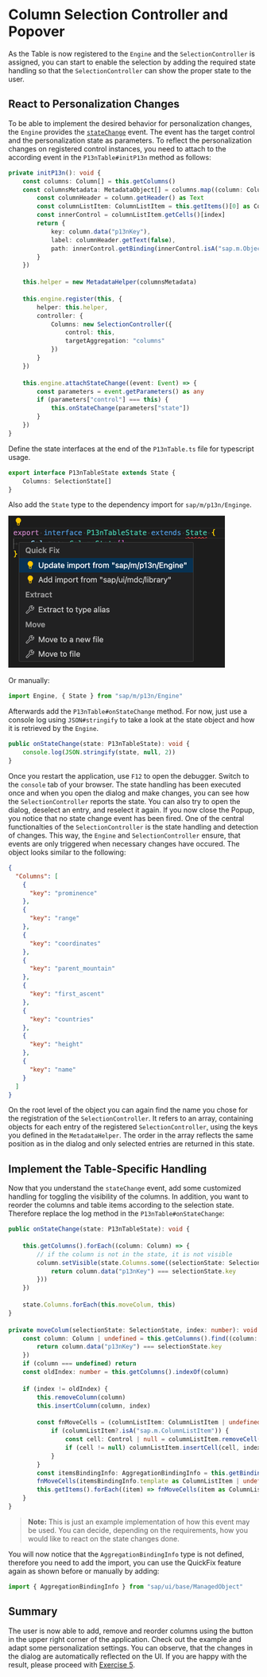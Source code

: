 # Column Selection Controller and Popover
As the Table is now registered to the `Engine` and the `SelectionController` is assigned, you can start to enable the selection by adding the required state handling so that the `SelectionController` can show the proper state to the user.

## React to Personalization Changes
To be able to implement the desired behavior for personalization changes, the `Engine` provides the [`stateChange`](https://openui5nightly.hana.ondemand.com/api/sap.m.p13n.Engine#methods/attachStateChange) event. The event has the target control and the personalization state as parameters. To reflect the personalization changes on registered control instances, you need to attach to the according event in the `P13nTable#initP13n` method as follows:


````ts
private initP13n(): void {
	const columns: Column[] = this.getColumns()
	const columnsMetadata: MetadataObject[] = columns.map((column: Column, index: number) => {
		const columnHeader = column.getHeader() as Text
		const columnListItem: ColumnListItem = this.getItems()[0] as ColumnListItem
		const innerControl = columnListItem.getCells()[index]
		return {
			key: column.data("p13nKey"),
			label: columnHeader.getText(false),
			path: innerControl.getBinding(innerControl.isA("sap.m.ObjectIdentifier") ? "title" : "text").getPath()
		}
	})

	this.helper = new MetadataHelper(columnsMetadata)

	this.engine.register(this, {
		helper: this.helper,
		controller: {
			Columns: new SelectionController({
				control: this,
				targetAggregation: "columns"
			})
		}
	})

	this.engine.attachStateChange((event: Event) => {
		const parameters = event.getParameters() as any
		if (parameters["control"] === this) {
			this.onStateChange(parameters["state"])
		}
	})
}
````

Define the state interfaces at the end of the `P13nTable.ts` file for typescript usage.

````ts
export interface P13nTableState extends State {
	Columns: SelectionState[]
}
````

Also add the `State` type to the dependency import for `sap/m/p13n/Enginge`.

![QuickFix](screenshots/ex04_1.png)

Or manually:

````ts
import Engine, { State } from "sap/m/p13n/Engine"
````

Afterwards add the `P13nTable#onStateChange` method. For now, just use a console log using `JSON#stringify` to take a look at the state object and how it is retrieved by the `Engine`.

````ts
public onStateChange(state: P13nTableState): void {
    console.log(JSON.stringify(state, null, 2))
}
````

Once you restart the application, use `F12` to open the debugger. Switch to the `console` tab of your browser. The state handling has been executed once and when you open the dialog and make changes, you can see how the `SelectionController` reports the state. You can also try to open the dialog, deselect an entry, and reselect it again. If you now close the Popup, you notice that no state change event has been fired. One of the central functionalties of the `SelectionController` is the state handling and detection of changes. This way, the `Engine` and `SelectionController` ensure, that events are only triggered when necessary changes have occured. The object looks similar to the following:

````json
{
  "Columns": [
    {
      "key": "prominence"
    },
    {
      "key": "range"
    },
    {
      "key": "coordinates"
    },
    {
      "key": "parent_mountain"
    },
    {
      "key": "first_ascent"
    },
    {
      "key": "countries"
    },
    {
      "key": "height"
    },
    {
      "key": "name"
    }
  ]
}
````

On the root level of the object you can again find the name you chose for the registration of the `SelectionController`.
It refers to an array, containing objects for each entry of the registered `SelectionController`, using the keys you defined in the `MetadataHelper`. The order in the array reflects the same position as in the dialog and only selected entries are returned in this state.

## Implement the Table-Specific Handling

Now that you understand the `stateChange` event, add some customized handling for toggling the visibility of the columns. In addition, you want to reorder the columns and table items according to the selection state. Therefore replace the log method in the `P13nTable#onStateChange`:

````ts
public onStateChange(state: P13nTableState): void {

	this.getColumns().forEach((column: Column) => {
		// if the column is not in the state, it is not visible
		column.setVisible(state.Columns.some((selectionState: SelectionState) => {
			return column.data("p13nKey") === selectionState.key
		}))
	})

	state.Columns.forEach(this.moveColum, this)
}

private moveColum(selectionState: SelectionState, index: number): void {
	const column: Column | undefined = this.getColumns().find((column: Column) => {
		return column.data("p13nKey") === selectionState.key
	})
	if (column === undefined) return
	const oldIndex: number = this.getColumns().indexOf(column)

	if (index != oldIndex) {
		this.removeColumn(column)
		this.insertColumn(column, index)

		const fnMoveCells = (columnListItem: ColumnListItem | undefined) => {
			if (columnListItem?.isA("sap.m.ColumnListItem")) {
				const cell: Control | null = columnListItem.removeCell(oldIndex)
				if (cell != null) columnListItem.insertCell(cell, index)
			}
		}
		const itemsBindingInfo: AggregationBindingInfo = this.getBindingInfo("items") as AggregationBindingInfo
		fnMoveCells(itemsBindingInfo.template as ColumnListItem | undefined)
		this.getItems().forEach((item) => fnMoveCells(item as ColumnListItem))
	}
}
````

>**Note:** This is just an example implementation of how this event may be used. You can decide, depending on the requirements, how you would like to react on the state changes done.

You will now notice that the `AggregationBindingInfo` type is not defined, therefore you need to add the import, you can use the QuickFix feature again as shown before or manually by adding:

```ts
import { AggregationBindingInfo } from "sap/ui/base/ManagedObject"
```

## Summary
The user is now able to add, remove and reorder columns using the button in the upper right corner of the application. Check out the example and adapt some personalization settings. You can observe, that the changes in the dialog are automatically reflected on the UI. If you are happy with the result, please proceed with [Exercise 5](../ex05/).
